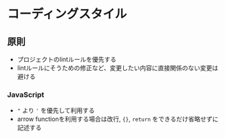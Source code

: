 # コーディングスタイル

## 原則

- プロジェクトのlintルールを優先する
- lintルールにそうための修正など、変更したい内容に直接関係のない変更は避ける

### JavaScript

- `"` より `'` を優先して利用する
- arrow functionを利用する場合は改行, `{}`, `return` をできるだけ省略せずに記述する
